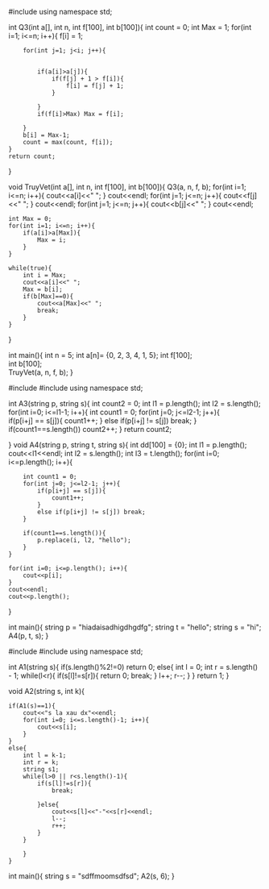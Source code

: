 #include <iostream>
using namespace std;

int Q3(int a[], int n, int f[100], int b[100]){
	int count = 0;
	int Max = 1;
	for(int i=1; i<=n; i++){
		f[i] = 1;
		
		for(int j=1; j<i; j++){
			

			if(a[i]>a[j]){
				if(f[j] + 1 > f[i]){
					f[i] = f[j] + 1;
				}
				
			}
			if(f[i]>Max) Max = f[i];
			
		}
		b[i] = Max-1;
		count = max(count, f[i]);
	}
	return count;
}

void TruyVet(int a[], int n, int f[100], int b[100]){
	Q3(a, n, f, b);
	 for(int i=1; i<=n; i++){
		cout<<a[i]<<"  ";
	}
	cout<<endl;
	for(int j=1; j<=n; j++){
		cout<<f[j]<<"  ";
	}
	cout<<endl;
	for(int j=1; j<=n; j++){
		cout<<b[j]<<"  ";
	}
	cout<<endl;
	
	int Max = 0;
	for(int i=1; i<=n; i++){
		if(a[i]>a[Max]){
			Max = i;
		}
	}
	
	while(true){
		int i = Max;
		cout<<a[i]<<" ";
		Max = b[i];
		if(b[Max]==0){
			cout<<a[Max]<<" ";
			break;
		}
	}
	
	
	
}

int main(){
	int n = 5;
	int a[n]= {0, 2,  3, 4, 1, 5};
	int f[100];  
	int b[100];  
	TruyVet(a, n, f, b);
}


#include <iostream>
#include <cstring>
using namespace std;

int A3(string p, string s){
	int count2 = 0;
	int l1 = p.length();
	int l2 = s.length();
	for(int i=0; i<=l1-1; i++){
		int count1 = 0;
		for(int j=0; j<=l2-1; j++){		
			if(p[i+j] == s[j]){
				count1++;
			}
			else if(p[i+j] != s[j]) break;
		}
		if(count1==s.length()) count2++;
	}
	return count2;
	
}
void A4(string p, string t, string s){
	int dd[100] = {0};
	int l1 = p.length();
	cout<<l1<<endl;
	int l2 = s.length();
	int l3 = t.length();
	for(int i=0; i<=p.length(); i++){
		
		int count1 = 0;
		for(int j=0; j<=l2-1; j++){		
			if(p[i+j] == s[j]){
				count1++;
			}
			else if(p[i+j] != s[j]) break;
		}
		
		if(count1==s.length()){
			p.replace(i, l2, "hello");
		}
	}
	
	for(int i=0; i<=p.length(); i++){
		cout<<p[i];
	}
	cout<<endl;
	cout<<p.length();
}

int main(){
	string p = "hiadaisadhigdhgdfg";
	string t = "hello";
	string s = "hi";
	A4(p, t, s);
}



#include <iostream>
#include <cstring>
using namespace std;

int A1(string s){
	if(s.length()%2!=0) return 0;
	else{
		int l = 0;
		int r = s.length() - 1;
		while(l<r){
			if(s[l]!=s[r]){
				return 0;
				break;
			} 
			l++;
			r--;
		}
	}
	return 1;
}

void A2(string s, int k){
	
	if(A1(s)==1){
		cout<<"s la xau dx"<<endl;
		for(int i=0; i<=s.length()-1; i++){
		    cout<<s[i];
	    }
    }
	else{
		int l = k-1;
		int r = k;
		string s1;
		while(l>0 || r<s.length()-1){
			if(s[l]!=s[r]){
				break;
				
			}else{
				cout<<s[l]<<"-"<<s[r]<<endl;
				l--;
				r++;
			}
		}
		
	    }
	}

int main(){
	string s = "sdffmoomsdfsd";
	A2(s, 6);
}
